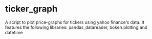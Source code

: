 # ticker_graph
A script to plot price-graphs for tickers using yahoo finance's data. It features the following libraries: pandas_datareader, bokeh.plotting and datetime 

